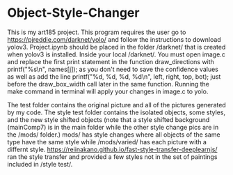 # Object-Style-Changer

This is my art185 project. This program requires the user go to https://pjreddie.com/darknet/yolo/ and follow the instructions to download yolov3. Project.ipynb should be placed in the folder /darknet/ that is created when yolov3 is installed. Inside your local /darknet/. You must open image.c and replace the first print statement in the function draw_directions with printf("%s\n", names[j]); as you don't need to save the confidence values as well as add the line printf("%d, %d, %d, %d\n", left, right, top, bot); just before the draw_box_width call later in the same function. Running the make command in terminal will apply your changes in image.c to yolo.

The test folder contains the original picture and all of the pictures generated by my code. The style test folder contains the isolated objects, some styles, and the new style shifted objects (note that a style shifted background (mainComp7) is in the main folder while the other style change pics are in the /mods/ folder.) mods/ has style changes where all objects of the same type have the same style while /mods/varied/ has each picture with a differnt style. https://reiinakano.github.io/fast-style-transfer-deeplearnjs/ ran the style transfer and provided a few styles not in the set of paintings included in /style test/.
